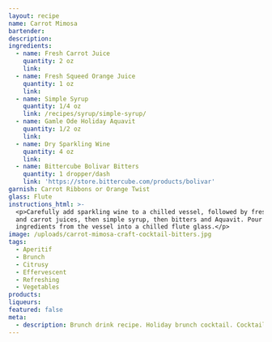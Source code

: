 ```yaml
---
layout: recipe
name: Carrot Mimosa
bartender:
description:
ingredients:
  - name: Fresh Carrot Juice
    quantity: 2 oz
    link:
  - name: Fresh Squeed Orange Juice
    quantity: 1 oz
    link:
  - name: Simple Syrup
    quantity: 1/4 oz
    link: /recipes/syrup/simple-syrup/
  - name: Gamle Ode Holiday Aquavit
    quantity: 1/2 oz
    link:
  - name: Dry Sparkling Wine
    quantity: 4 oz
    link:
  - name: Bittercube Bolivar Bitters
    quantity: 1 dropper/dash
    link: 'https://store.bittercube.com/products/bolivar'
garnish: Carrot Ribbons or Orange Twist
glass: Flute
instructions_html: >-
  <p>Carefully add sparkling wine to a chilled vessel, followed by fresh orange
  and carrot juices, then simple syrup, then bitters and Aquavit. Pour
  ingredients from the vessel into a chilled flute glass.</p>
image: /uploads/carrot-mimosa-craft-cocktail-bitters.jpg
tags:
  - Aperitif
  - Brunch
  - Citrusy
  - Effervescent
  - Refreshing
  - Vegetables
products:
liqueurs:
featured: false
meta:
  - description: Brunch drink recipe. Holiday brunch cocktail. Cocktail with bitters.
---
```


